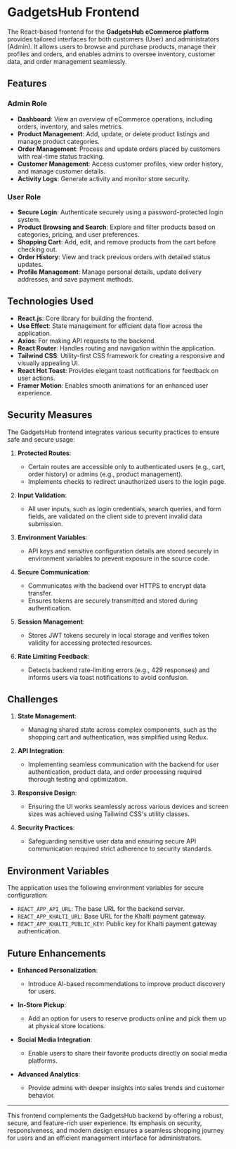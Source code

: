 # GadgetsHub Frontend

The React-based frontend for the **GadgetsHub eCommerce platform** provides tailored interfaces for both customers (User) and administrators (Admin). It allows users to browse and purchase products, manage their profiles and orders, and enables admins to oversee inventory, customer data, and order management seamlessly.

## Features

### Admin Role

- **Dashboard**: View an overview of eCommerce operations, including orders, inventory, and sales metrics.
- **Product Management**: Add, update, or delete product listings and manage product categories.
- **Order Management**: Process and update orders placed by customers with real-time status tracking.
- **Customer Management**: Access customer profiles, view order history, and manage customer details.
- **Activity Logs**: Generate activity and monitor store security.

### User Role

- **Secure Login**: Authenticate securely using a password-protected login system.
- **Product Browsing and Search**: Explore and filter products based on categories, pricing, and user preferences.
- **Shopping Cart**: Add, edit, and remove products from the cart before checking out.
- **Order History**: View and track previous orders with detailed status updates.
- **Profile Management**: Manage personal details, update delivery addresses, and save payment methods.

## Technologies Used

- **React.js**: Core library for building the frontend.
- **Use Effect**: State management for efficient data flow across the application.
- **Axios**: For making API requests to the backend.
- **React Router**: Handles routing and navigation within the application.
- **Tailwind CSS**: Utility-first CSS framework for creating a responsive and visually appealing UI.
- **React Hot Toast**: Provides elegant toast notifications for feedback on user actions.
- **Framer Motion**: Enables smooth animations for an enhanced user experience.

## Security Measures

The GadgetsHub frontend integrates various security practices to ensure safe and secure usage:

1. **Protected Routes**:
   - Certain routes are accessible only to authenticated users (e.g., cart, order history) or admins (e.g., product management).
   - Implements checks to redirect unauthorized users to the login page.

2. **Input Validation**:
   - All user inputs, such as login credentials, search queries, and form fields, are validated on the client side to prevent invalid data submission.

3. **Environment Variables**:
   - API keys and sensitive configuration details are stored securely in environment variables to prevent exposure in the source code.

4. **Secure Communication**:
   - Communicates with the backend over HTTPS to encrypt data transfer.
   - Ensures tokens are securely transmitted and stored during authentication.

5. **Session Management**:
   - Stores JWT tokens securely in local storage and verifies token validity for accessing protected resources.

6. **Rate Limiting Feedback**:
   - Detects backend rate-limiting errors (e.g., 429 responses) and informs users via toast notifications to avoid confusion.

## Challenges

1. **State Management**:
   - Managing shared state across complex components, such as the shopping cart and authentication, was simplified using Redux.

2. **API Integration**:
   - Implementing seamless communication with the backend for user authentication, product data, and order processing required thorough testing and optimization.

3. **Responsive Design**:
   - Ensuring the UI works seamlessly across various devices and screen sizes was achieved using Tailwind CSS's utility classes.

4. **Security Practices**:
   - Safeguarding sensitive user data and ensuring secure API communication required strict adherence to security standards.

## Environment Variables

The application uses the following environment variables for secure configuration:

- `REACT_APP_API_URL`: The base URL for the backend server.
- `REACT_APP_KHALTI_URL`: Base URL for the Khalti payment gateway.
- `REACT_APP_KHALTI_PUBLIC_KEY`: Public key for Khalti payment gateway authentication.

## Future Enhancements

- **Enhanced Personalization**:
  - Introduce AI-based recommendations to improve product discovery for users.
  
- **In-Store Pickup**:
  - Add an option for users to reserve products online and pick them up at physical store locations.
  
- **Social Media Integration**:
  - Enable users to share their favorite products directly on social media platforms.
  
- **Advanced Analytics**:
  - Provide admins with deeper insights into sales trends and customer behavior.

---

This frontend complements the GadgetsHub backend by offering a robust, secure, and feature-rich user experience. Its emphasis on security, responsiveness, and modern design ensures a seamless shopping journey for users and an efficient management interface for administrators.
